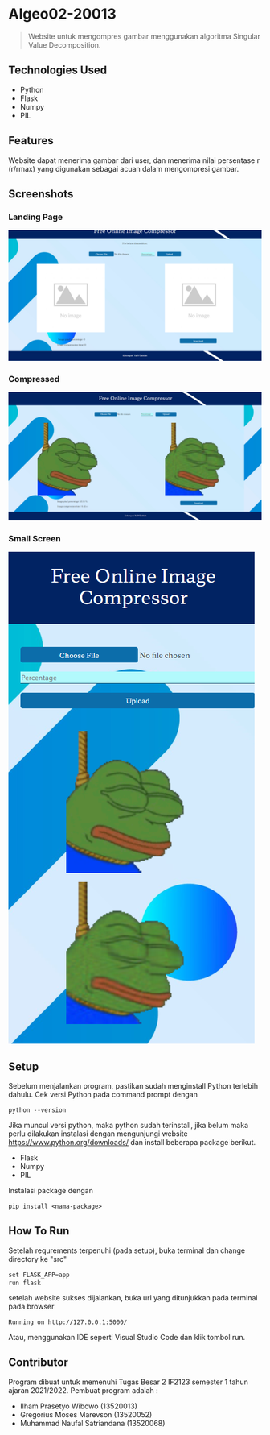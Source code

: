 # Algeo02-20013

>Website untuk mengompres gambar menggunakan algoritma Singular Value Decomposition. 
## Technologies Used
- Python
- Flask
- Numpy
- PIL

## Features
Website dapat menerima gambar dari user, dan menerima nilai persentase r (r/rmax) yang digunakan sebagai acuan dalam mengompresi gambar.

## Screenshots
### Landing Page
![Landing Page](./src/static/images/landingpage.png)
### Compressed
![Compressed Page](./src/static/images/compressedpage.png)
### Small Screen 
![small Page](./src/static/images/smallpage.png)
## Setup 
Sebelum menjalankan program, pastikan sudah menginstall Python terlebih dahulu. Cek versi Python pada command prompt dengan

```
python --version
```

Jika muncul versi python, maka python sudah terinstall, jika belum maka perlu dilakukan instalasi dengan mengunjungi website
https://www.python.org/downloads/ dan install beberapa package berikut.
- Flask
- Numpy
- PIL

Instalasi package dengan

```
pip install <nama-package>
```

## How To Run
Setelah requrements terpenuhi (pada setup), buka terminal dan change directory ke "src"

```
set FLASK_APP=app
run flask
```

setelah website sukses dijalankan, buka url yang ditunjukkan pada terminal pada browser
```
Running on http://127.0.0.1:5000/
```
Atau, menggunakan IDE seperti Visual Studio Code dan klik tombol run.

## Contributor
Program dibuat untuk memenuhi Tugas Besar 2 IF2123 semester 1 tahun ajaran 2021/2022. Pembuat program adalah :
- Ilham Prasetyo Wibowo (13520013)
- Gregorius Moses Marevson (13520052)
- Muhammad Naufal Satriandana (13520068)
